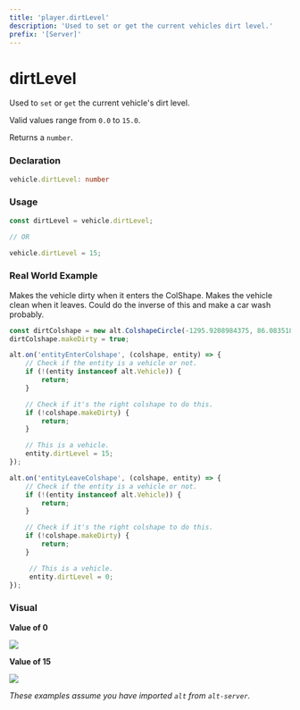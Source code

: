 ```yaml
---
title: 'player.dirtLevel'
description: 'Used to set or get the current vehicles dirt level.'
prefix: '[Server]'
---
```


# dirtLevel

Used to `set` or `get` the current vehicle's dirt level.

Valid values range from `0.0` to `15.0`.

Returns a `number`.

### Declaration

```typescript
vehicle.dirtLevel: number
```

### Usage

```js
const dirtLevel = vehicle.dirtLevel;

// OR

vehicle.dirtLevel = 15;
```

### Real World Example

Makes the vehicle dirty when it enters the ColShape. Makes the vehicle clean when it leaves. Could do the inverse of this and make a car wash probably.

```js
const dirtColshape = new alt.ColshapeCircle(-1295.9208984375, 86.0835189819336, 2);
dirtColshape.makeDirty = true;

alt.on('entityEnterColshape', (colshape, entity) => {
    // Check if the entity is a vehicle or not.
    if (!(entity instanceof alt.Vehicle)) {
        return;
    }

    // Check if it's the right colshape to do this.
    if (!colshape.makeDirty) {
        return;
    }

    // This is a vehicle.
    entity.dirtLevel = 15;
});

alt.on('entityLeaveColshape', (colshape, entity) => {
    // Check if the entity is a vehicle or not.
    if (!(entity instanceof alt.Vehicle)) {
        return;
    }

    // Check if it's the right colshape to do this.
    if (!colshape.makeDirty) {
        return;
    }

     // This is a vehicle.
     entity.dirtLevel = 0;
});
```

### Visual

**Value of 0**

![](https://i.imgur.com/69A9qUa.png)

**Value of 15**

![](https://i.imgur.com/55HMvym.png)

_These examples assume you have imported `alt` from `alt-server`._